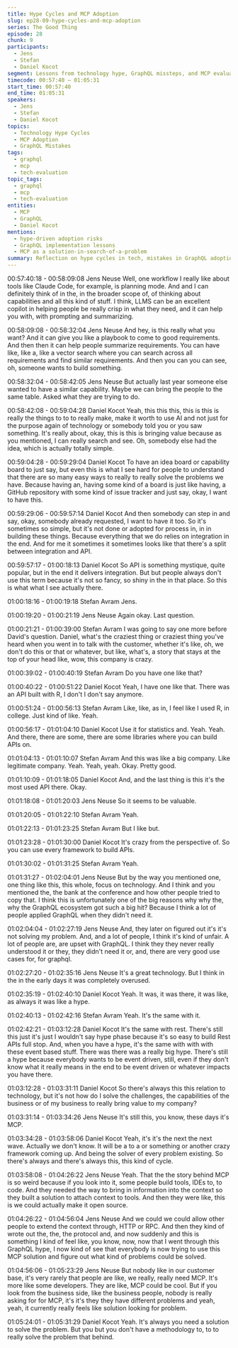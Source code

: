 ```yaml
---
title: Hype Cycles and MCP Adoption
slug: ep28-09-hype-cycles-and-mcp-adoption
series: The Good Thing
episode: 28
chunk: 9
participants:
  - Jens
  - Stefan
  - Daniel Kocot
segment: Lessons from technology hype, GraphQL missteps, and MCP evaluation
timecode: 00:57:40 – 01:05:31
start_time: 00:57:40
end_time: 01:05:31
speakers:
  - Jens
  - Stefan
  - Daniel Kocot
topics:
  - Technology Hype Cycles
  - MCP Adoption
  - GraphQL Mistakes
tags:
  - graphql
  - mcp
  - tech-evaluation
topic_tags:
  - graphql
  - mcp
  - tech-evaluation
entities:
  - MCP
  - GraphQL
  - Daniel Kocot
mentions:
  - hype-driven adoption risks
  - GraphQL implementation lessons
  - MCP as a solution-in-search-of-a-problem
summary: Reflection on hype cycles in tech, mistakes in GraphQL adoption, and whether MCP has been positioned as a problem solver or a technology searching for purpose.
---
```


00:57:40:18 - 00:58:09:08
Jens Neuse
Well, one workflow I really like about tools like Claude Code, for example, is planning mode. And and I can definitely think of in the, in the broader scope of, of thinking about capabilities and all this kind of stuff. I think, LLMS can be an excellent copilot in helping people be really crisp in what they need, and it can help you with, with prompting and summarizing.

00:58:09:08 - 00:58:32:04
Jens Neuse
And hey, is this really what you want? And it can give you like a playbook to come to good requirements. And then then it can help people summarize requirements. You can have like, like a, like a vector search where you can search across all requirements and find similar requirements. And then you can you can see, oh, someone wants to build something.

00:58:32:04 - 00:58:42:05
Jens Neuse
But actually last year someone else wanted to have a similar capability. Maybe we can bring the people to the same table. Asked what they are trying to do.

00:58:42:08 - 00:59:04:28
Daniel Kocot
Yeah, this this this, this is this is really the things to to to really make, make it worth to use AI and not just for the purpose again of technology or somebody told you or you saw something. It's really about, okay, this is this is bringing value because as you mentioned, I can really search and see. Oh, somebody else had the idea, which is actually totally simple.

00:59:04:28 - 00:59:29:04
Daniel Kocot
To have an idea board or capability board to just say, but even this is what I see hard for people to understand that there are so many easy ways to really to really solve the problems we have. Because having an, having some kind of a board is just like having, a GitHub repository with some kind of issue tracker and just say, okay, I want to have this.

00:59:29:06 - 00:59:57:14
Daniel Kocot
And then somebody can step in and say, okay, somebody already requested, I want to have it too. So it's sometimes so simple, but it's not done or adopted for process in, in in building these things. Because everything that we do relies on integration in the end. And for me it sometimes it sometimes looks like that there's a split between integration and API.

00:59:57:17 - 01:00:18:13
Daniel Kocot
So API is something mystique, quite popular, but in the end it delivers integration. But but people always don't use this term because it's not so fancy, so shiny in the in that place. So this is what what I see actually there.

01:00:18:16 - 01:00:19:18
Stefan Avram
Jens.

01:00:19:20 - 01:00:21:19
Jens Neuse
Again okay. Last question.

01:00:21:21 - 01:00:39:00
Stefan Avram
I was going to say one more before David's question. Daniel, what's the craziest thing or craziest thing you've heard when you went in to talk with the customer, whether it's like, oh, we don't do this or that or whatever, but like, what's, a story that stays at the top of your head like, wow, this company is crazy.

01:00:39:02 - 01:00:40:19
Stefan Avram
Do you have one like that?

01:00:40:22 - 01:00:51:22
Daniel Kocot
Yeah, I have one like that. There was an API built with R, I don't I don't say anymore.

01:00:51:24 - 01:00:56:13
Stefan Avram
Like, like, as in, I feel like I used R, in college. Just kind of like. Yeah.

01:00:56:17 - 01:01:04:10
Daniel Kocot
Use it for statistics and. Yeah. Yeah. And there, there are some, there are some libraries where you can build APIs on.

01:01:04:13 - 01:01:10:07
Stefan Avram
And this was like a big company. Like legitimate company. Yeah. Yeah, yeah. Okay. Pretty good.

01:01:10:09 - 01:01:18:05
Daniel Kocot
And, and the last thing is this it's the most used API there. Okay.

01:01:18:08 - 01:01:20:03
Jens Neuse
So it seems to be valuable.

01:01:20:05 - 01:01:22:10
Stefan Avram
Yeah.

01:01:22:13 - 01:01:23:25
Stefan Avram
But I like but.

01:01:23:28 - 01:01:30:00
Daniel Kocot
It's crazy from the perspective of. So you can use every framework to build APIs.

01:01:30:02 - 01:01:31:25
Stefan Avram
Yeah.

01:01:31:27 - 01:02:04:01
Jens Neuse
But by the way you mentioned one, one thing like this, this whole, focus on technology. And I think and you mentioned the, the bank at the conference and how other people tried to copy that. I think this is unfortunately one of the big reasons why why the, why the GraphQL ecosystem got such a big hit? Because I think a lot of people applied GraphQL when they didn't need it.

01:02:04:04 - 01:02:27:19
Jens Neuse
And, they later on figured out it's it's not solving my problem. And, and a lot of people, I think it's kind of unfair. A lot of people are, are upset with GraphQL. I think they they never really understood it or they, they didn't need it or, and, there are very good use cases for, for graphql.

01:02:27:20 - 01:02:35:16
Jens Neuse
It's a great technology. But I think in the in the early days it was completely overused.

01:02:35:19 - 01:02:40:10
Daniel Kocot
Yeah. It was, it was there, it was like, as always it was like a hype.

01:02:40:13 - 01:02:42:16
Stefan Avram
Yeah. It's the same with it.

01:02:42:21 - 01:03:12:28
Daniel Kocot
It's the same with rest. There's still this just it's just I wouldn't say hype phase because it's so easy to build Rest APIs full stop. And, when you have a hype, it's the same with with with these event based stuff. There was there was a really big hype. There's still a hype because everybody wants to be event driven, still, even if they don't know what it really means in the end to be event driven or whatever impacts you have there.

01:03:12:28 - 01:03:31:11
Daniel Kocot
So there's always this this relation to technology, but it's not how do I solve the challenges, the capabilities of the business or of my business to really bring value to my company?

01:03:31:14 - 01:03:34:26
Jens Neuse
It's still this, you know, these days it's MCP.

01:03:34:28 - 01:03:58:06
Daniel Kocot
Yeah, it's it's the next the next wave. Actually we don't know. It will be a to a or something or another crazy framework coming up. And being the solver of every problem existing. So there's always and there's always this, this kind of cycle.

01:03:58:08 - 01:04:26:22
Jens Neuse
Yeah. That the the story behind MCP is so weird because if you look into it, some people build tools, IDEs to, to code. And they needed the way to bring in information into the context so they built a solution to attach context to tools. And then they were like, this is we could actually make it open source.

01:04:26:22 - 01:04:56:04
Jens Neuse
And we could we could allow other people to extend the context through, HTTP or RPC. And then they kind of wrote out the, the, the protocol and, and now suddenly and this is something I kind of feel like, you know, now, now that I went through this GraphQL hype, I now kind of see that everybody is now trying to use this MCP solution and figure out what kind of problems could be solved.

01:04:56:06 - 01:05:23:29
Jens Neuse
But nobody like in our customer base, it's very rarely that people are like, we really, really need MCP. It's more like some developers. They are like, MCP could be cool. But if you look from the business side, like the business people, nobody is really asking for for MCP, it's it's they they have different problems and yeah, yeah, it currently really feels like solution looking for problem.

01:05:24:01 - 01:05:31:29
Daniel Kocot
Yeah. It's always you need a solution to solve the problem. But you but you don't have a methodology to, to to really solve the problem that behind.

